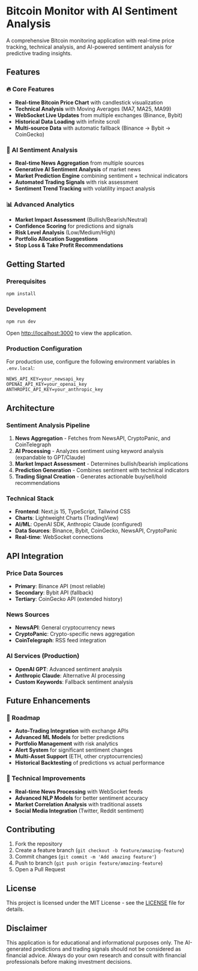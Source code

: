 # Bitcoin Monitor with AI Sentiment Analysis

A comprehensive Bitcoin monitoring application with real-time price tracking, technical analysis, and AI-powered sentiment analysis for predictive trading insights.

## Features

### 🔥 Core Features

- **Real-time Bitcoin Price Chart** with candlestick visualization
- **Technical Analysis** with Moving Averages (MA7, MA25, MA99)
- **WebSocket Live Updates** from multiple exchanges (Binance, Bybit)
- **Historical Data Loading** with infinite scroll
- **Multi-source Data** with automatic fallback (Binance → Bybit → CoinGecko)

### 🤖 AI Sentiment Analysis

- **Real-time News Aggregation** from multiple sources
- **Generative AI Sentiment Analysis** of market news
- **Market Prediction Engine** combining sentiment + technical indicators
- **Automated Trading Signals** with risk assessment
- **Sentiment Trend Tracking** with volatility impact analysis

### 📊 Advanced Analytics

- **Market Impact Assessment** (Bullish/Bearish/Neutral)
- **Confidence Scoring** for predictions and signals
- **Risk Level Analysis** (Low/Medium/High)
- **Portfolio Allocation Suggestions**
- **Stop Loss & Take Profit Recommendations**

## Getting Started

### Prerequisites

```bash
npm install
```

### Development

```bash
npm run dev
```

Open [http://localhost:3000](http://localhost:3000) to view the application.

### Production Configuration

For production use, configure the following environment variables in `.env.local`:

```env
NEWS_API_KEY=your_newsapi_key
OPENAI_API_KEY=your_openai_key
ANTHROPIC_API_KEY=your_anthropic_key
```

## Architecture

### Sentiment Analysis Pipeline

1. **News Aggregation** - Fetches from NewsAPI, CryptoPanic, and CoinTelegraph
2. **AI Processing** - Analyzes sentiment using keyword analysis (expandable to GPT/Claude)
3. **Market Impact Assessment** - Determines bullish/bearish implications
4. **Prediction Generation** - Combines sentiment with technical indicators
5. **Trading Signal Creation** - Generates actionable buy/sell/hold recommendations

### Technical Stack

- **Frontend**: Next.js 15, TypeScript, Tailwind CSS
- **Charts**: Lightweight Charts (TradingView)
- **AI/ML**: OpenAI SDK, Anthropic Claude (configured)
- **Data Sources**: Binance, Bybit, CoinGecko, NewsAPI, CryptoPanic
- **Real-time**: WebSocket connections

## API Integration

### Price Data Sources

- **Primary**: Binance API (most reliable)
- **Secondary**: Bybit API (fallback)
- **Tertiary**: CoinGecko API (extended history)

### News Sources

- **NewsAPI**: General cryptocurrency news
- **CryptoPanic**: Crypto-specific news aggregation
- **CoinTelegraph**: RSS feed integration

### AI Services (Production)

- **OpenAI GPT**: Advanced sentiment analysis
- **Anthropic Claude**: Alternative AI processing
- **Custom Keywords**: Fallback sentiment analysis

## Future Enhancements

### 🎯 Roadmap

- **Auto-Trading Integration** with exchange APIs
- **Advanced ML Models** for better predictions
- **Portfolio Management** with risk analytics
- **Alert System** for significant sentiment changes
- **Multi-Asset Support** (ETH, other cryptocurrencies)
- **Historical Backtesting** of predictions vs actual performance

### 🔧 Technical Improvements

- **Real-time News Processing** with WebSocket feeds
- **Advanced NLP Models** for better sentiment accuracy
- **Market Correlation Analysis** with traditional assets
- **Social Media Integration** (Twitter, Reddit sentiment)

## Contributing

1. Fork the repository
2. Create a feature branch (`git checkout -b feature/amazing-feature`)
3. Commit changes (`git commit -m 'Add amazing feature'`)
4. Push to branch (`git push origin feature/amazing-feature`)
5. Open a Pull Request

## License

This project is licensed under the MIT License - see the [LICENSE](LICENSE) file for details.

## Disclaimer

This application is for educational and informational purposes only. The AI-generated predictions and trading signals should not be considered as financial advice. Always do your own research and consult with financial professionals before making investment decisions.
